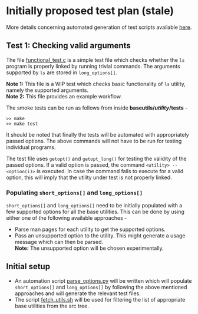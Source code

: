 # Initially proposed test plan (stale)
More details concerning automated generation of test scripts available [here](https://shivrai.github.io/assets/tmp/GSoC17Automation.pdf).

## Test 1: Checking valid arguments
The file [functional_test.c](functional_test.c) is a simple test file which checks whether the `ls` program is properly linked by running trivial commands. The arguments supported by `ls` are stored in `long_options[]`.  

**Note 1:** This file is a WIP test which checks basic functionality of `ls` utility, namely the supported arguments.  
**Note 2:** This file provides an example workflow.  

The smoke tests can be run as follows from inside **baseutils/_utility_/tests** -
```
>> make
>> make test
```

It should be noted that finally the tests will be automated with appropriately passed options. The above commands will not have to be run for testing individual programs.

The test file uses `getopt()` and `getopt_long()` for testing the validity of the passed options. If a valid option is passed, the command `<utility> --<option(i)>` is executed.
In case the command fails to execute for a valid option, this will imply that the utility under test is not properly linked.

### Populating `short_options[]` and `long_options[]`

`short_options[]` and `long_options[]` need to be initially populated with a few supported options for all the base utilities. This can be done by using either one of the following available approaches -
* Parse man pages for each utility to get the supported options.
* Pass an unsupported option to the utility. This might generate a usage message which can then be parsed.  
  **Note:** The unsupported option will be chosen experimentally.

## Initial setup
* An automation script [parse_options.py](parse_options.py) will be written which will populate `short_options[]` and `long_options[]` by following the above mentioned approaches and will generate the relevant test files.
* The script [fetch_utils.sh](https://github.com/shivrai/smoketestsuite/blob/master/scripts/fetch_utils.sh) will be used for filtering the list of appropriate base utilities from the src tree.
